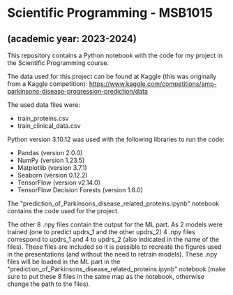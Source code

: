 # Scientific Programming - MSB1015 
## (academic year: 2023-2024)

This repository contains a Python notebook with the code for my project in the Scientific Programming course. 

The data used for this project can be found at Kaggle (this was originally from a Kaggle competition): https://www.kaggle.com/competitions/amp-parkinsons-disease-progression-prediction/data

The used data files were:
- train_proteins.csv
- train_clinical_data.csv

Python version 3.10.12 was used with the following libraries to run the code:
- Pandas (version 2.0.0)
- NumPy (version 1.23.5)
- Matplotlib (version 3.7.1)
- Seaborn (version 0.12.2)
- TensorFlow (version v2.14.0)
- TensorFlow Decision Forests (version 1.6.0)

The "prediction_of_Parkinsons_disease_related_proteins.ipynb" notebook contains the code used for the project.

The other 8 .npy files contain the output for the ML part. As 2 models were trained (one to predict updrs_1 and the other updrs_2) 4 .npy files correspond to updrs_1 and 4 to updrs_2 (also indicated in the name of the files). These files are included so it is possible to recreate the figures used in the presentations (and without the need to retrain models). These .npy files will be loaded in the ML part in the "prediction_of_Parkinsons_disease_related_proteins.ipynb" notebook (make sure to put these 8 files in the same map as the notebook, otherwise change the path to the files).

